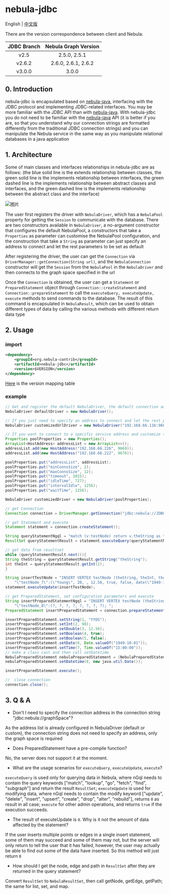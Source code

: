 # nebula-jdbc

English | [中文版](/README-CN.md)

There are the version correspondence between client and Nebula:

| JDBC Branch | Nebula Graph Version |
|:-----------:|:--------------------:|
|    v2.5     |     2.5.0, 2.5.1     |
|   v2.6.2    | 2.6.0, 2.6.1, 2.6.2  |
|   v3.0.0    |        3.0.0         |


## 0. Introduction

nebula-jdbc is encapsulated based on  [nebula-java](https://github.com/vesoft-inc/nebula-java), interfacing with the JDBC protocol and implementing JDBC-related interfaces. You may be more familiar with the JDBC API than with  [nebula-java](https://github.com/vesoft-inc/nebula-java). With nebula-jdbc you do not need to be familiar with the  [nebula-java](https://github.com/vesoft-inc/nebula-java) API (it is better if you are, so that you understand why our connection strings are formatted differently from the traditional JDBC connection strings) and you can manipulate the Nebula service in the same way as you manipulate relational databases in a java application

## 1. Architecture

Some of main classes and interfaces relationships in nebula-jdbc are as follows: (the blue solid line is the extends relationship between classes, the green solid line is the implements relationship between interfaces, the green dashed line is the implements relationship between abstract classes and interfaces, and the green dashed line is the implements relationship between the abstract class and the interface)

![图片](docs/architecture.png)

The user first registers the driver with `NebulaDriver`, which has a `NebulaPool` property for getting the `Session` to communicate with the database. There are two constructors available in `NebulaDriver`, a
no-argument constructor that configures the default NebulaPool, a constructors that take a `Properties` as parameter can customise the NebulaPool configuration, and the construction that take a `String` as parameter can just specify an address to connect and let the rest parameters to be set as default

After registering the driver, the user can get the `Connection` via `DriverManager::getConnection(String url)`, and the `NebulaConnection` constructor will get the `Session` from the `NebulaPool` in the `NebulaDriver` and then connects to the graph space specified in the url

Once the `Connection` is obtained, the user can get a `Statement` or `PreparedStatement` object through `Connection::createStatement` and `Connection::prepareStatement` to call the `executeQuery, executeUpdate, execute` methods to send commands to the database. The result of this command is encapsulated in `NebulaResult`, which can be used to obtain different types of data by calling the various methods with different return data type

## 2. Usage

### import
```xml
<dependency>
    <groupId>org.nebula-contrib</groupId>
    <artifactId>nebula-jdbc</artifactId>
    <version>$VERSION</version>
</dependency>
```

[Here](https://github.com/nebula-contrib/nebula-jdbc/wiki/Nebula-JDBC-Wiki#nebula-jdbc-version-mapping-to-nebula-graph-core) is the version mapping table
### example

```java
// Get and register the default NebulaDriver, the default connection address is 127.0.0.1:9669, the rest of the default parameters can be found in NebulaDriver::setDefaultPoolProperties()
NebulaDriver defaultDriver = new NebulaDriver();

// If you just need to specify an address to connect and let the rest parameters to be set as default, NebulaDriver (String address) can be used
NebulaDriver customizedUrlDriver = new NebulaDriver("192.168.66.116:9669");

// If you want to connect to a specific service address and customize the connection configuration, you can use a custom NebulaDriver by encapsulating the configuration parameters in a Properties object and call NebulaDriver::NebulaDriver(Properties poolProperties)
Properties poolProperties = new Properties();
ArrayList<HostAddress> addressList = new ArrayList<>();
addressList.add(new HostAddress("192.168.66.226", 9669));
addressList.add(new HostAddress("192.168.66.222", 9670));

poolProperties.put("addressList", addressList);
poolProperties.put("minConnsSize", 2);
poolProperties.put("maxConnsSize", 12);
poolProperties.put("timeout", 1015);
poolProperties.put("idleTime", 727);
poolProperties.put("intervalIdle", 1256);
poolProperties.put("waitTime", 1256);

NebulaDriver customizedDriver = new NebulaDriver(poolProperties);

// get Connection
Connection connection = DriverManager.getConnection("jdbc:nebula://JDBC_TEST_SPACE", "root", "nebula123");

// get Statement and execute
Statement statement = connection.createStatement();

String queryStatementNgql = "match (v:testNode) return v.theString as theString, v.theInt as theInt";
ResultSet queryStatementResult = statement.executeQuery(queryStatementNgql);

// get data from resultset
while (queryStatementResult.next()){
String theString = queryStatementResult.getString("theString");
int theInt = queryStatementResult.getInt(2);
}

String insertTestNode = "INSERT VERTEX testNode (theString, theInt, theDouble, theTrueBool, theFalseBool, theDate, theTime, theDatetime) VALUES " +
    "\"testNode_7\":(\"Young\", 20, , 12.56, true, false, date(\"1949-10-01\"), time(\"15:00:00.000\"), datetime(\"1949-10-01T15:00:00.000\")); ";
statement.executeUpdate(insertTestNode);

// get PreparedStatement, set configuration parameters and execute
String insertPreparedStatementNgql = "INSERT VERTEX testNode (theString, theInt, theDouble, theTrueBool, theFalseBool, theDate, theTime, theDatetime) VALUES " +
    "\"testNode_8\":(?, ?, ?, ?, ?, ?, ?, ?); ";
PreparedStatement insertPreparedStatement = connection.prepareStatement(insertPreparedStatementNgql);

insertPreparedStatement.setString(1, "YYDS");
insertPreparedStatement.setInt(2, 98);
insertPreparedStatement.setDouble(3, 12.56);
insertPreparedStatement.setBoolean(4, true);
insertPreparedStatement.setBoolean(5, false);
insertPreparedStatement.setDate(6, Date.valueOf("1949-10-01"));
insertPreparedStatement.setTime(7, Time.valueOf("15:00:00"));
// make a class cast and then call setDatetime
NebulaPreparedStatement nebulaPreparedStatement = (NebulaPreparedStatement) insertPreparedStatement;
nebulaPreparedStatement.setDatetime(8, new java.util.Date());

insertPreparedStatement.execute();

//  close connection
connection.close();
```

## 3. Q & A

- Don't I need to specify the connection address in the connection string "jdbc:nebula://graphSpace"?

As the address list is already configured in NebulaDriver (default or custom), the connection string does not need to specify an address, only the graph space is required

- Does PreparedStatement have a pre-compile function?

No, the server does not support it at the moment.

- What are the usage scenarios for `executeQuery`, `executeUpdate`, `execute`?

`executeQuery` is used only for querying data in Nebula, where nGql needs to contain the query keywords ["match", "lookup", "go", "fetch", "find", "subgraph"] and return the result `ResultSet`; `executeUpdate` is used for modifying data, where nGql needs to contain the modify keyword
["update", "delete", "insert", "upsert", "create", "drop", "alter", "rebuild"], returns `0` as result in all case; `execute` for other admin operations, and returns `true` if the execution succeeds.

- The result of executeUpdate is `0`. Why is it not the amount of data affected by the statement?

If the user inserts multiple points or edges in a single insert statement, some of them may succeed and some of them may not, but the server will only return to tell the user that it has failed, however, the user may actually be able to find out some of the data have inserted. So this method will just return `0`

- How should I get the node, edge and path in `ResultSet` after they are returned in the query statement?

Convert `ResultSet` to `NebulaResultSet`, then call getNode, getEdge, getPath; the same for list, set, and map.

